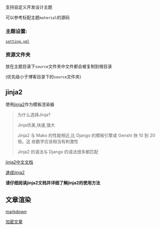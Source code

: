 支持自定义开发设计主题

可以参考标配主题`material`的源码

### 主题设置: 

[`setting.yml`](/develop_theme/setting.yml/)

### 资源文件夹

放在主题目录下`source`文件夹中文件都会被复制到根目录

(优先级小于博客目录下的`source`文件夹)

## jinja2

使用[jinja2](https://github.com/pallets/jinja)作为模板渲染器

> 为什么选择Jinja?
>
> Jinja优美,快速,强大
>
> Jinja2 与 Mako 的性能相近,比 Django 的模板引擎或 Genshi 快 10 到 20 倍。这 些数字应该相当有刺激性
> 
> Jinja2 的语法与 Django 的语法很多都匹配

[jinja2中文文档](http://docs.jinkan.org/docs/jinja2/)

[速成jinja2](http://docs.jinkan.org/docs/jinja2/templates.html)

**请仔细阅读jinja2文档并详细了解jinja2的使用方法**

## 文章渲染

[markdown](/develop_theme/markdown/)

[加密文章](/develop_theme/encrypt/)